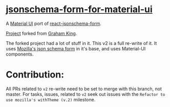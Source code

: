 # [jsonschema-form-for-material-ui](https://www.npmjs.com/package/jsonschema-form-for-material-ui)

A [Material UI](http://www.material-ui.com/) port of [react-jsonschema-form](https://github.com/mozilla-services/react-jsonschema-form).

[Project](https://github.com/alphaeadevelopment/material-ui-jsonschema-form) forked from [Graham King](https://github.com/alphaeadevelopment).

The forked project had a lot of stuff in it. This v2 is a full re-write of it. It uses [Mozilla's json schema form](https://github.com/mozilla-services/react-jsonschema-form) in it's base, and uses Material-UI components. 


# Contribution:

All PRs related to `v2` re-write need to be set to merge with this branch, not master. 
For tasks, issues, related to `v2` seek out issues with the `Refactor to use mozilla's withTheme (v.2)` milestone. 
